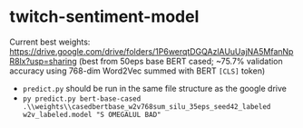 # twitch-sentiment-model

Current best weights: https://drive.google.com/drive/folders/1P6werqtDGQAzlAUuUajNA5MfanNpR8lx?usp=sharing (best from 50eps base BERT cased; ~75.7% validation accuracy using 768-dim Word2Vec summed with BERT `[CLS]` token)

* `predict.py` should be run in the same file structure as the google drive
* `py predict.py bert-base-cased .\\weights\\casedbertbase_w2v768sum_silu_35eps_seed42_labeled w2v_labeled.model "S OMEGALUL BAD"` 

